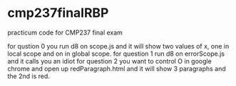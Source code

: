 # cmp237finalRBP
practicum code for CMP237 final exam

for qustion 0 you run d8 on scope.js and it will show two values of x, one in local scope and on in global scope.
for question 1 run d8 on errorScope.js and it calls you an idiot
for question 2 you want to control O in google chrome and open up redParagraph.html and it will show 3 paragraphs and the 2nd is red.
